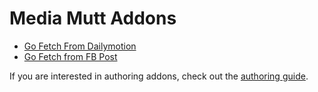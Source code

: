 # Media Mutt Addons

* [Go Fetch From Dailymotion](https://routinehub.co/shortcut/3186)
* [Go Fetch from FB Post](https://routinehub.co/shortcut/3187)

If you are interested in authoring addons, check out the [authoring guide](../docs/making-mediamutt-addons.html).
